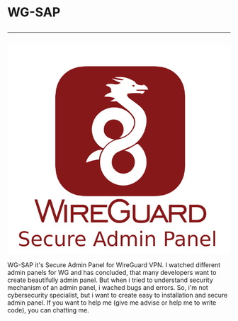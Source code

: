 # WG-SAP<hr>
![Octocat](https://raw.githubusercontent.com/okis-okis/WG-SAP/main/WG-SAP.png "WG-SAP logo")


WG-SAP it's Secure Admin Panel for WireGuard VPN. I watched different admin panels for WG and has concluded, that many developers want to create beautifully admin panel. But when i tried to understand security mechanism of an admin panel, i wached bugs and errors. So, i'm not cybersecurity specialist, but i want to create easy to installation and secure admin panel. If you want to help me (give me advise or help me to write code), you can chatting me.
